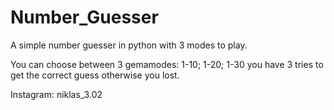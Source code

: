 # Number_Guesser
A simple number guesser in python with 3 modes to play.

You can choose between 3 gemamodes:
1-10; 1-20; 1-30
you have 3 tries to get the correct guess otherwise you lost.

Instagram: niklas_3.02
